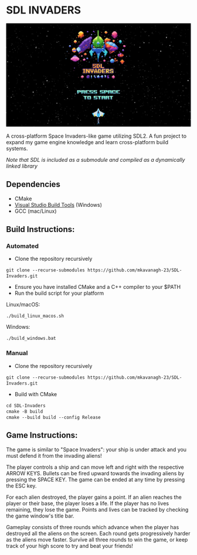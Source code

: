 # SDL INVADERS
![sdl invaders](https://github.com/mkavanagh-23/SDL-Invaders/blob/e50ce30b724bbab0c4b9557e076231643073594f/graphics/screenshot.png)

A cross-platform Space Invaders-like game utilizing SDL2. A fun project to expand my game engine knowledge and learn cross-platform build systems. 

*Note that SDL is included as a submodule and compiled as a dynamically linked library*

## Dependencies

- CMake
- [Visual Studio Build Tools](https://aka.ms/vs/17/release/vs_BuildTools.exe) (Windows)
- GCC (mac/Linux)


## Build Instructions:

### Automated

- Clone the repository recursively
```
git clone --recurse-submodules https://github.com/mkavanagh-23/SDL-Invaders.git
```
- Ensure you have installed CMake and a C++ compiler to your $PATH
- Run the build script for your platform

Linux/macOS:
```
./build_linux_macos.sh
```
Windows:
```
./build_windows.bat
```


### Manual

- Clone the repository recursively
```
git clone --recurse-submodules https://github.com/mkavanagh-23/SDL-Invaders.git
```
- Build with CMake
```
cd SDL-Invaders
cmake -B build
cmake --build build --config Release
```


## Game Instructions:

The game is similar to "Space Invaders": your ship is under attack and you must defend it from the invading aliens!

The player controls a ship and can move left and right with the respective ARROW KEYS. Bullets can be fired upward towards the invading aliens by pressing the SPACE KEY. The game can be ended at any time by pressing the ESC key.

For each alien destroyed, the player gains a point. If an alien reaches the player or their base, the player loses a life. If the player has no lives remaining, they lose the game. Points and lives can be tracked by checking the game window's title bar.

Gameplay consists of three rounds which advance when the player has destroyed all the aliens on the screen. Each round gets progressively harder as the aliens move faster. Survive all three rounds to win the game, or keep track of your high score to try and beat your friends!
